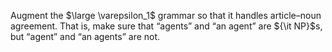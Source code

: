 

Augment the $\large \varepsilon_1$ grammar so that it handles article–noun agreement. That is,
make sure that “agents” and “an agent” are ${\it NP}$s, but
“agent” and “an agents” are not.

